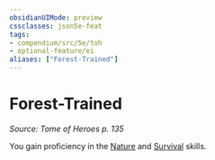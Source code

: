 ```yaml
---
obsidianUIMode: preview
cssclasses: json5e-feat
tags:
- compendium/src/5e/toh
- optional-feature/ei
aliases: ["Forest-Trained"]
---
```

# Forest-Trained
*Source: Tome of Heroes p. 135*  

You gain proficiency in the [Nature](2-Mechanics/CLI/rules/skills.md#Nature) and [Survival](2-Mechanics/CLI/rules/skills.md#Survival) skills.